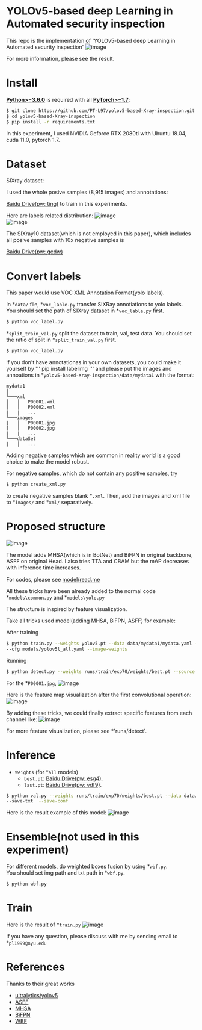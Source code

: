 # YOLOv5-based deep Learning in Automated security inspection 
This repo is the implementation of 'YOLOv5-based deep Learning in Automated security inspection'
![image](result.png)  

For more information, please see the result.

# Install

[**Python>=3.6.0**](https://www.python.org/) is required with all
[**PyTorch>=1.7**](https://pytorch.org/get-started/locally/):
```bash
$ git clone https://github.com/PT-L97/yolov5-based-Xray-inspection.git
$ cd yolov5-based-Xray-inspection
$ pip install -r requirements.txt
```
In this experiment, I used NVIDIA Geforce RTX 2080ti with Ubuntu 18.04, cuda 11.0, pytorch 1.7.

# Dataset

SIXray dataset: 

I used the whole posive samples (8,915 images) and annotations:

[Baidu Drive(pw: ting)](https://pan.baidu.com/s/19wtjZjr4s6T7WLIDwg4agQ) to train in this experiments.

Here are labels related distribution:
![image](runs\train\exp70\labels_correlogram.jpg)  
![image](runs\train\exp70\labels.jpg) 

The SIXray10 dataset(which is not employed in this paper), which includes all posive samples with 10x negative samples is 

[Baidu Drive(pw: gcdw)](https://pan.baidu.com/s/1zqsVnfahGDU7d-suDyiT5Q)

# Convert labels
This paper would use VOC XML Annotation Format(yolo labels).

In *`data/` file,
*`voc_lable.py`  transfer SIXRay annotiations to yolo labels.  
You should set the path of SIXray dataset in *`voc_lable.py` first.
```bash
$ python voc_label.py
```

*`split_train_val.py` split the dataset to train, val, test data.
You should set the ratio of split in *`split_train_val.py` first.
```bash
$ python voc_label.py
```

if you don't have annotationas in your own datasets, you could make it yourself by
'''
pip install labelimg
'''
and please put the images and annoations in *`yolov5-based-Xray-inspection/data/mydata1` with the format:
```
mydata1
│   
└───xml
│   │   P00001.xml
│   │   P00002.xml
|   |   ... 
└───images
|   │   P00001.jpg
|   │   P00002.jpg
|   |   ...
└───dataSet
|   │   ...
```
Adding negative samples which are common in reality world is a good choice to make the model robust.

For negative samples, which do not contain any positive samples, try 
```bash
$ python create_xml.py
```
to create negative samples blank *`.xml`.
Then, add the images and xml file to *`images/` and *`xml/` separatively.

# Proposed structure

![image](main.png)

The model adds MHSA(which is in BotNet) and BiFPN in original backbone, ASFF on original Head. I also tries TTA and CBAM but the mAP decreases with inference time increases. 

For codes, please see [model/read.me](models\readme.md)

All these tricks have been already added to the normal code *`models\common.py` and *`models\yolo.py`

The structure is inspired by feature visualization.

Take all tricks used model(adding MHSA, BiFPN, ASFF) for example:

After training

```bash
$ python train.py --weights yolov5.pt --data data/mydata1/mydata.yaml --hyp data/hyps/hypr.yaml
--cfg models/yolov5l_all.yaml --image-weights
```
Running

```bash
$ python detect.py --weights runs/train/exp70/weights/best.pt --source data/mydata1/detect_img --visualize
```
For the *`P00001.jpg`, ![image](data\mydata\detect_img\P00001.jpg)

Here is the feature map visualization after the first convolutional operation:
![image](runs\detect\exp70\P00001\stage0_Conv_features.png)

By adding these tricks, we could finally extract specific features from each channel like:
![image](runs\detect\exp70\P00001\stage26_ASFFV5_features.png) 

For more feature visualization, please see *'runs/detect'.

# Inference

* `Weights` (for *`all` models)
    * `best.pt`:  [Baidu Drive(pw: esg4)](https://pan.baidu.com/s/1SOEYkhwjoJtrg7jpSZ3tnw).
    * `last.pt`:  [Baidu Drive(pw: vdf9)](https://pan.baidu.com/s/1C1Kdxj4yvs3vW-qdm75TJg). 

```bash
$ python val.py --weights runs/train/exp70/weights/best.pt --data data/mydata1/mydata.yaml
--save-txt  --save-conf
```

Here is the result example of this model:
![image](runs\val\-trxp70-all-p-tr\val_batch2_pred.jpg)  

# Ensemble(not used in this experiment)

For different models, do weighted boxes fusion by using *`wbf.py`.  
You should set img path and txt path in *`wbf.py`.
```bash
$ python wbf.py
```

# Train

Here is the result of *`train.py`
![image](runs\train\exp70\results.png)  

If you have any question, please discuss with me by sending email to *`pl1999@nyu.edu`  

# References
Thanks to their great works
* [ultralytics/yolov5](https://github.com/ultralytics/yolov5)
* [ASFF](https://github.com/GOATmessi7/ASFF)
* [MHSA](https://github.com/positive666/yolov5)
* [BiFPN](https://github.com/zylo117/Yet-Another-EfficientDet-Pytorch)
* [WBF](https://github.com/ZFTurbo/Weighted-Boxes-Fusion)

